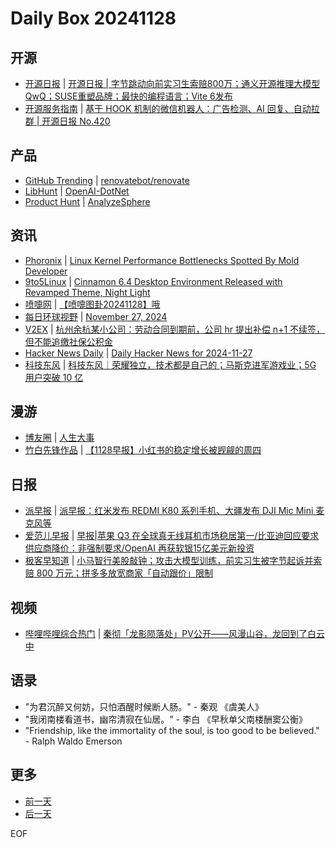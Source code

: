 # Daily Box 20241128

## 开源
- [开源日报](https://www.oschina.net/news/column?columnId=25) | [开源日报 | 字节跳动向前实习生索赔800万；通义开源推理大模型QwQ；SUSE重塑品牌；最快的编程语言；Vite 6发布](https://www.oschina.net/news/322495)
- [开源服务指南](https://osguider.com/blog/) | [基于 HOOK 机制的微信机器人：广告检测、AI 回复、自动拉群 | 开源日报 No.420](https://osguider.com/blog/post/daily/daily-420/)

## 产品
- [GitHub Trending](https://github.com/trending?since=daily) | [renovatebot/renovate](https://github.com/renovatebot/renovate)
- [LibHunt](https://www.libhunt.com/) | [OpenAI-DotNet](https://www.libhunt.com/r/RageAgainstThePixel/OpenAI-DotNet)
- [Product Hunt](https://www.producthunt.com) | [AnalyzeSphere](https://www.producthunt.com/posts/analyzesphere)

## 资讯
- [Phoronix](https://www.phoronix.com/) | [Linux Kernel Performance Bottlenecks Spotted By Mold Developer](https://www.phoronix.com/news/Linux-Kernel-Bottlenecks-Mold)
- [9to5Linux](https://9to5linux.com/) | [Cinnamon 6.4 Desktop Environment Released with Revamped Theme, Night Light](https://9to5linux.com/cinnamon-6-4-desktop-environment-released-with-revamped-theme-night-light)
- [喷嚏网](http://www.dapenti.com/blog/blog.asp?subjectid=70&name=xilei) | [【喷嚏图卦20241128】哦](http://www.dapenti.com/blog/more.asp?name=xilei&id=182719)
- [每日环球视野](https://idai.ly/) | [November 27, 2024](http://m.idai.ly/se/a193iG?1732636800)
- [V2EX](https://www.v2ex.com/) | [杭州余杭某小公司：劳动合同到期前，公司 hr 提出补偿 n+1 不续签，但不能追缴社保公积金](https://www.v2ex.com/t/1093326)
- [Hacker News Daily](https://www.daemonology.net/hn-daily/) | [Daily Hacker News for 2024-11-27](https://www.daemonology.net/hn-daily/2024-11-27.html)
- [科技东风](https://m.smzdm.com/tag/tn0400v/) | [科技东风｜荣耀独立，技术都是自己的；马斯克进军游戏业；5G 用户突破 10 亿](https://post.m.smzdm.com/p/aklqpzkr/)

## 漫游
- [博友圈](https://www.boyouquan.com/home) | [人生大事](https://www.boyouquan.com/go?from=feed&link=https%3A%2F%2Fwww.savouer.com%2F9106.html)
- [竹白先锋作品](https://www.zhubai.wiki/) | [【1128早报】小红书的稳定增长被觊觎的周四](https://open.zhubai.wiki/a/l/t/z/pl/oracle/2473717828697276416)

## 日报
- [派早报](https://sspai.com/tag/%E6%B4%BE%E6%97%A9%E6%8A%A5) | [派早报：红米发布 REDMI K80 系列手机、大疆发布 DJI Mic Mini 麦克风等](https://sspai.com/post/94344)
- [爱范儿早报](https://www.ifanr.com/category/ifanrnews) | [早报|苹果 Q3 在全球真无线耳机市场稳居第一/比亚迪回应要求供应商降价：非强制要求/OpenAI 再获软银15亿美元新投资](https://www.ifanr.com/1607353)
- [极客早知道](https://www.geekpark.net/column/74) | [小马智行美股敲钟；攻击大模型训练，前实习生被字节起诉并索赔 800 万元；拼多多放宽商家「自动跟价」限制](https://www.geekpark.net/news/343598)

## 视频
- [哔哩哔哩综合热门](https://www.bilibili.com/v/popular/all/) | [秦彻「龙影陨落处」PV公开——风漫山谷，龙回到了白云中](https://b23.tv/BV1EczcYzETu)

## 语录
- "为君沉醉又何妨，只怕酒醒时候断人肠。" - 秦观 《虞美人》
- "我闭南楼看道书，幽帘清寂在仙居。" - 李白 《早秋单父南楼酬窦公衡》
- "Friendship, like the immortality of the soul, is too good to be believed." - Ralph Waldo Emerson

## 更多
- [前一天](daily-box-20241127.md)
- [后一天](daily-box-20241129.md)

EOF